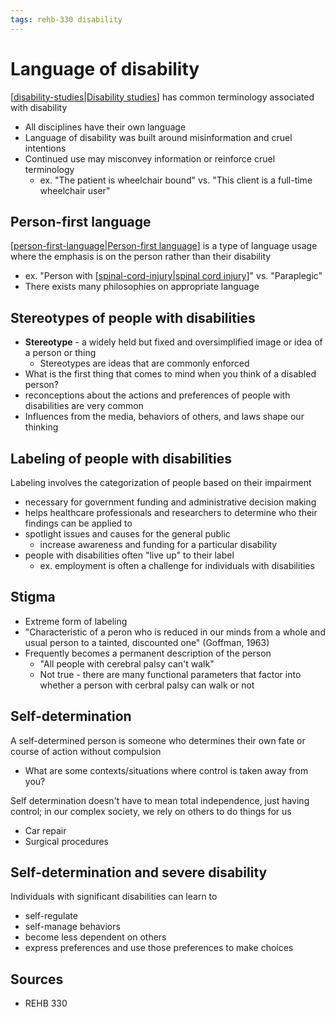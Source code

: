 ```yaml
---
tags: rehb-330 disability
---
```


# Language of disability

[[disability-studies|Disability studies]] has common terminology associated with disability

- All disciplines have their own language
- Language of disability was built around misinformation and cruel intentions
- Continued use may misconvey information or reinforce cruel terminology
  - ex. "The patient is wheelchair bound" vs. "This client is a full-time wheelchair user"

## Person-first language

[[person-first-language|Person-first language]] is a type of language usage where the emphasis is on the person rather than their disability
  - ex. "Person with [[spinal-cord-injury|spinal cord injury]]" vs. "Paraplegic"
- There exists many philosophies on appropriate language

## Stereotypes of people with disabilities

- **Stereotype** - a widely held but fixed and oversimplified image or idea of a person or thing
  - Stereotypes are ideas that are commonly enforced
- What is the first thing that comes to mind when you think of a disabled person?
- reconceptions about the actions and preferences of people with disabilities are very common
- Influences from the media, behaviors of others, and laws shape our thinking

## Labeling of people with disabilities

Labeling involves the categorization of people based on their impairment

- necessary for government funding and administrative decision making
- helps healthcare professionals and researchers to determine who their findings can be applied to
- spotlight issues and causes for the general public
  - increase awareness and funding for a particular disability
- people with disabilities often "live up" to their label
  - ex. employment is often a challenge for individuals with disabilities

## Stigma

- Extreme form of labeling
- "Characteristic of a peron who is reduced in our minds from a whole and usual person to a tainted, discounted one" (Goffman, 1963)
- Frequently becomes a permanent description of the person
  - "All people with cerebral palsy can't walk"
  - Not true - there are many functional parameters that factor into whether a person with cerbral palsy can walk or not

## Self-determination

A self-determined person is someone who determines their own fate or course of action without compulsion

- What are some contexts/situations where control is taken away from you?

Self determination doesn't have to mean total independence, just having control; in our complex society, we rely on others to do things for us

  - Car repair
  - Surgical procedures

## Self-determination and severe disability

Individuals with significant disabilities can learn to

- self-regulate
- self-manage behaviors
- become less dependent on others
- express preferences and use those preferences to make choices

## Sources

- REHB 330

[//begin]: # "Autogenerated link references for markdown compatibility"
[disability-studies|Disability studies]: disability-studies "Disability Studies"
[person-first-language|Person-first language]: person-first-language "Person First Language"
[spinal-cord-injury|spinal cord injury]: spinal-cord-injury "Spinal cord injury"
[//end]: # "Autogenerated link references"